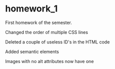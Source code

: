 # homework_1
First homework of the semester.

Changed the order of multiple CSS lines

Deleted a couple of useless ID's in the HTML code

Added semantic elements

Images with no alt attributes now have one 
